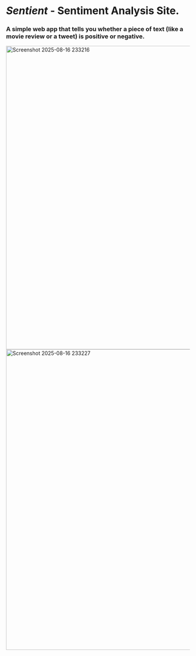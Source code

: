 # ***Sentient*** - Sentiment Analysis Site.

### **A simple web app that tells you whether a piece of text (like a movie review or a tweet) is positive or negative.**

<img width="1914" height="829" alt="Screenshot 2025-08-16 233216" src="https://github.com/user-attachments/assets/65121090-61ed-4893-8b44-6807754e3e53" />

<img width="1551" height="821" alt="Screenshot 2025-08-16 233227" src="https://github.com/user-attachments/assets/e85ec59d-777b-4ce8-8369-2e3b87158b2c" />

